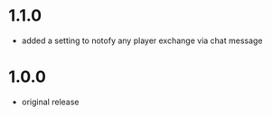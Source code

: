# 1.1.0

-   added a setting to notofy any player exchange via chat message

# 1.0.0

-   original release
